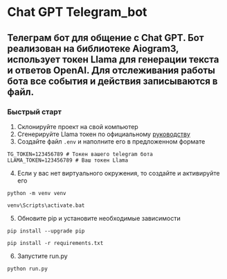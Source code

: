 # Chat GPT Telegram_bot

Телеграм бот для общение с Chat GPT. Бот реализован на библиотеке Aiogram3,
использует токен Llama для генерации текста и ответов OpenAI.
Для отслеживания работы бота все события и действия записываются в файл.
---

### Быстрый старт

1. Склонируйте проект на свой компьютер
2. Сгенерируйте Llama токен по официальному [руководству](https://docs.llama-api.com/api-token) 
3. Создайте файл `.env` и наполните его в предложенном формате
```
TG_TOKEN=123456789 # Токен вашего telegram бота 
LLAMA_TOKEN=123456789 # Ваш токен Llama 
```
4. Если у вас нет виртуального окружения, то создайте и  активируйте его
```shell
python -m venv venv
```
```shell
venv\Scripts\activate.bat
```
5. Обновите pip и установите необходимые зависимости
```shell
pip install --upgrade pip
```
```shell
pip install -r requirements.txt
```
6. Запустите run.py
```shell
python run.py
```



